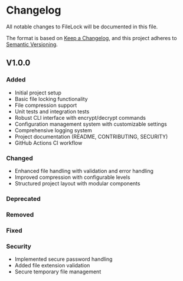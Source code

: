 # Changelog

All notable changes to FileLock will be documented in this file.

The format is based on [Keep a Changelog](https://keepachangelog.com/en/1.0.0/),
and this project adheres to [Semantic Versioning](https://semver.org/spec/v2.0.0.html).

## V1.0.0

### Added

- Initial project setup
- Basic file locking functionality
- File compression support
- Unit tests and integration tests
- Robust CLI interface with encrypt/decrypt commands
- Configuration management system with customizable settings
- Comprehensive logging system
- Project documentation (README, CONTRIBUTING, SECURITY)
- GitHub Actions CI workflow

### Changed

- Enhanced file handling with validation and error handling
- Improved compression with configurable levels
- Structured project layout with modular components

### Deprecated

### Removed

### Fixed

### Security

- Implemented secure password handling
- Added file extension validation
- Secure temporary file management
